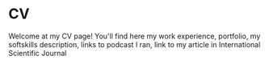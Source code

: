 # CV
Welcome at my CV page! You'll find here my work experience, portfolio, my softskills description, links to podcast I ran, link to my article in International Scientific Journal
